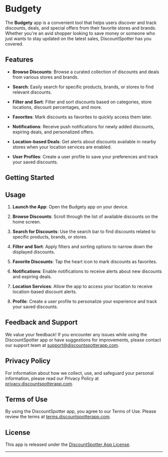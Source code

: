 # Budgety

The **Budgety** app is a convenient tool that helps users discover and track discounts, deals, and special offers from their favorite stores and brands. Whether you're an avid shopper looking to save money or someone who just wants to stay updated on the latest sales, DiscountSpotter has you covered.

## Features

- **Browse Discounts**: Browse a curated collection of discounts and deals from various stores and brands.

- **Search**: Easily search for specific products, brands, or stores to find relevant discounts.

- **Filter and Sort**: Filter and sort discounts based on categories, store locations, discount percentages, and more.

- **Favorites**: Mark discounts as favorites to quickly access them later.

- **Notifications**: Receive push notifications for newly added discounts, expiring deals, and personalized offers.

- **Location-based Deals**: Get alerts about discounts available in nearby stores when your location services are enabled.

- **User Profiles**: Create a user profile to save your preferences and track your saved discounts.

## Getting Started

## Usage

1. **Launch the App**: Open the Budgety app on your device.

2. **Browse Discounts**: Scroll through the list of available discounts on the home screen.

3. **Search for Discounts**: Use the search bar to find discounts related to specific products, brands, or stores.

4. **Filter and Sort**: Apply filters and sorting options to narrow down the displayed discounts.

5. **Favorite Discounts**: Tap the heart icon to mark discounts as favorites.

6. **Notifications**: Enable notifications to receive alerts about new discounts and expiring deals.

7. **Location Services**: Allow the app to access your location to receive location-based discount alerts.

8. **Profile**: Create a user profile to personalize your experience and track your saved discounts.

## Feedback and Support

We value your feedback! If you encounter any issues while using the DiscountSpotter app or have suggestions for improvements, please contact our support team at support@discountspotterapp.com.

## Privacy Policy

For information about how we collect, use, and safeguard your personal information, please read our Privacy Policy at [privacy.discountspotterapp.com](https://privacy.discountspotterapp.com).

## Terms of Use

By using the DiscountSpotter app, you agree to our Terms of Use. Please review the terms at [terms.discountspotterapp.com](https://terms.discountspotterapp.com).

## License

This app is released under the [DiscountSpotter App License](LICENSE).

---
